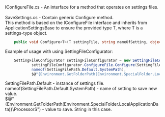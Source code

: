 IConfigureFile.cs - An interface for a method that operates on settings files.   
<br>
SaveSettings.cs - Contain generic Configure method.   
	This method is based on the IConfigureFile interface and inherits from ApplicationSettingsBase to ensure the provided type T, where T is a settings-type object.   
```csharp
	public void Configure<T>(T settingFile, string nameOfSetting, object value) where T : ApplicationSettingsBase
```

Example of usage with using SettingFileConfigurator:   
```csharp
	SettingFileConfigurator settingFileConfigurator = new SettingFileConfigurator(new SaveSettings());
            settingFileConfigurator.ConfigureFile.Configure(SettingFilePath.Default, 
            nameof(SettingFilePath.Default.SystemPath), 
            $@"{Environment.GetFolderPath(Environment.SpecialFolder.LocalApplicationData)}\ProcessorS");
```

SettingFilePath.Default - instance of settings file.   
nameof(SettingFilePath.Default.SystemPath) - name of setting to save new value.   
$@"{Environment.GetFolderPath(Environment.SpecialFolder.LocalApplicationData)}\ProcessorS") - value to save. String in this case.
